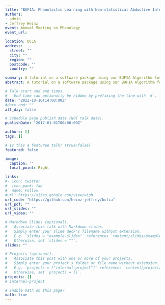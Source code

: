 ```yaml
---
title: "BUFIA: Phonotactic Learning with Non-statistical Abductive Inference" 
authors:
- admin
- Jeffrey Heinz
event: Annual Meeting on Phonology
event_url: 

location: UCLA
address:
  street: ""
  city: ""
  region: ""
  postcode: ''
  country: ""

summary: A tutorial on a software package using our BUFIA Algorithm for abductive inference of linguistic constraints over user-defined representations
abstract: A tutorial on a software package using our BUFIA Algorithm for abductive inference of linguistic constraints over user-defined representations

# Talk start and end times.
#   End time can optionally be hidden by prefixing the line with `#`.
date: "2022-10-10T14:00:00Z"
#date_end: ""
all_day: false

# Schedule page publish date (NOT talk date).
publishDate: "2017-01-01T00:00:00Z"

authors: []
tags: []

# Is this a featured talk? (true/false)
featured: false

image:
  caption: ''
  focal_point: Right

links:
#- icon: twitter
#  icon_pack: fab
#  name: Follow
#url: https://sites.google.com/view/wtph
url_code: "https://github.com/heinz-jeffrey/bufia"
url_pdf: ""
url_slides: ""
url_video: ""

# Markdown Slides (optional).
#   Associate this talk with Markdown slides.
#   Simply enter your slide deck's filename without extension.
#   E.g. `slides = "example-slides"` references `content/slides/example-slides.md`.
#   Otherwise, set `slides = ""`.
slides: ""

# Projects (optional).
#   Associate this post with one or more of your projects.
#   Simply enter your project's folder or file name without extension.
#   E.g. `projects = ["internal-project"]` references `content/project/deep-learning/index.md`.
#   Otherwise, set `projects = []`.
projects: []
# internal-project

# Enable math on this page?
math: true
---
```

